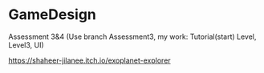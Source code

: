 # GameDesign
Assessment 3&amp;4 (Use branch Assessment3, my work: Tutorial(start) Level, Level3, UI)

https://shaheer-jilanee.itch.io/exoplanet-explorer
